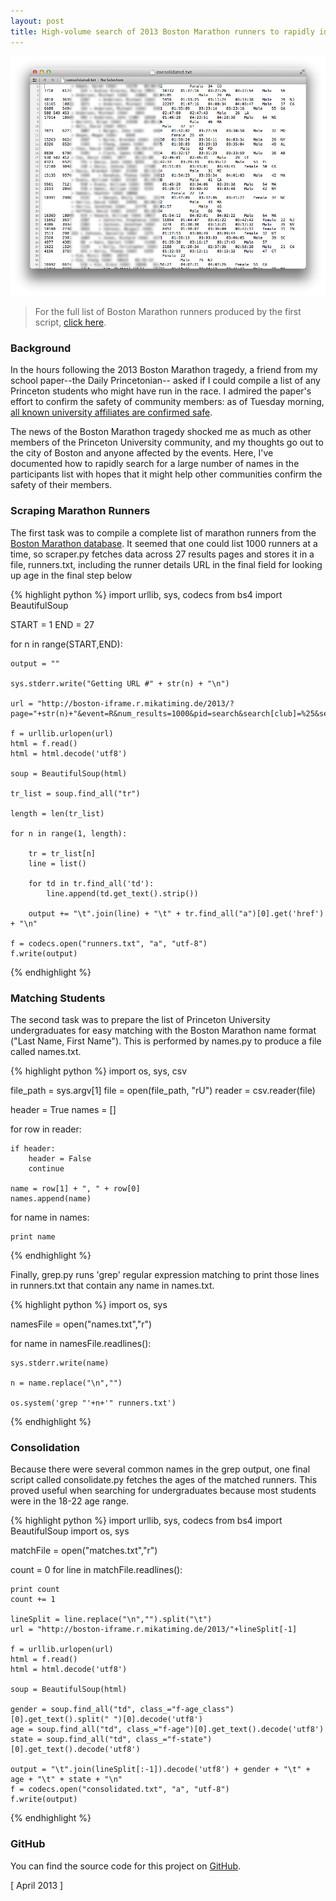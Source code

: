 ```yaml
---
layout: post
title: High-volume search of 2013 Boston Marathon runners to rapidly identify community members
---
```


![](/static/boston-marathon/marathon.png)

> For the full list of Boston Marathon runners produced by the first script, [click here](/static/boston-marathon/runners.txt).

### Background

In the hours following the 2013 Boston Marathon tragedy, a friend from my school paper--the Daily Princetonian-- asked if I could compile a list of any Princeton students who might have run in the race. I admired the paper's effort to confirm the safety of community members: as of Tuesday morning, [all known university affiliates are confirmed safe](http://www.dailyprincetonian.com/2013/04/16/33108/).

The news of the Boston Marathon tragedy shocked me as much as other members of the Princeton University community, and my thoughts go out to the city of Boston and anyone affected by the events. Here, I've documented how to rapidly search for a large number of names in the participants list with hopes that it might help other communities confirm the safety of their members.

### Scraping Marathon Runners

The first task was to compile a complete list of marathon runners from the [Boston Marathon database](http://www.baa.org/individual.html). It seemed that one could list 1000 runners at a time, so scraper.py fetches data across 27 results pages and stores it in a file, runners.txt, including the runner details URL in the final field for looking up age in the final step below

{% highlight python %}
import urllib, sys, codecs
from bs4 import BeautifulSoup
 
START = 1
END = 27
 
for n in range(START,END):
 
    output = ""
    
    sys.stderr.write("Getting URL #" + str(n) + "\n")
    
    url = "http://boston-iframe.r.mikatiming.de/2013/?page="+str(n)+"&event=R&num_results=1000&pid=search&search[club]=%25&search[age_class]=%25&search[sex]=%25&search[nation]=%25&search[state]=%25&search_sort=name"
    
    f = urllib.urlopen(url)
    html = f.read()
    html = html.decode('utf8')
 
    soup = BeautifulSoup(html)
 
    tr_list = soup.find_all("tr")
 
    length = len(tr_list)
 
    for n in range(1, length):
        
        tr = tr_list[n]
        line = list()
        
        for td in tr.find_all('td'):
            line.append(td.get_text().strip())
 
        output += "\t".join(line) + "\t" + tr.find_all("a")[0].get('href') + "\n"
 
    f = codecs.open("runners.txt", "a", "utf-8")
    f.write(output)
{% endhighlight %}

### Matching Students

The second task was to prepare the list of Princeton University undergraduates for easy matching with the Boston Marathon name format ("Last Name, First Name"). This is performed by names.py to produce a file called names.txt.

{% highlight python %}
import os, sys, csv
 
file_path = sys.argv[1]
file  = open(file_path, "rU")
reader = csv.reader(file)
 
header = True
names = []
 
for row in reader:
    
    if header:
        header = False
        continue
 
    name = row[1] + ", " + row[0]
    names.append(name)
 
for name in names:
 
    print name
{% endhighlight %}

Finally, grep.py runs 'grep' regular expression matching to print those lines in runners.txt that contain any name in names.txt.

{% highlight python %}
import os, sys
 
namesFile = open("names.txt","r")
 
for name in namesFile.readlines():
 
    sys.stderr.write(name)
    
    n = name.replace("\n","")
    
    os.system('grep "'+n+'" runners.txt')
{% endhighlight %}

### Consolidation

Because there were several common names in the grep output, one final script called consolidate.py fetches the ages of the matched runners. This proved useful when searching for undergraduates because most students were in the 18-22 age range.

{% highlight python %}
import urllib, sys, codecs
from bs4 import BeautifulSoup
import os, sys
 
matchFile = open("matches.txt","r")
 
count = 0
for line in matchFile.readlines():
    
    print count
    count += 1
    
    lineSplit = line.replace("\n","").split("\t")
    url = "http://boston-iframe.r.mikatiming.de/2013/"+lineSplit[-1]
    
    f = urllib.urlopen(url)
    html = f.read()
    html = html.decode('utf8')
 
    soup = BeautifulSoup(html)
    
    gender = soup.find_all("td", class_="f-age_class")[0].get_text().split(" ")[0].decode('utf8')
    age = soup.find_all("td", class_="f-age")[0].get_text().decode('utf8')
    state = soup.find_all("td", class_="f-state")[0].get_text().decode('utf8')
 
    output = "\t".join(lineSplit[:-1]).decode('utf8') + gender + "\t" + age + "\t" + state + "\n"
    f = codecs.open("consolidated.txt", "a", "utf-8")
    f.write(output)
{% endhighlight %}

### GitHub

You can find the source code for this project on [GitHub](https://github.com/shbhrsaha/boston-marathon).

[ April 2013 ]
